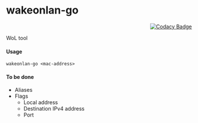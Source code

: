 # wakeonlan-go

<div align="right">

[![Codacy Badge](https://app.codacy.com/project/badge/Grade/1ad5e14314a44a37a287969eef46bd40)](https://www.codacy.com/gh/DanArmor/wakeonlan-go/dashboard?utm_source=github.com&amp;utm_medium=referral&amp;utm_content=DanArmor/wakeonlan-go&amp;utm_campaign=Badge_Grade)

</div>

WoL tool

#### Usage 
```wakeonlan-go <mac-address>```

#### To be done
*   Aliases 
*   Flags
    -   Local address
    -   Destination IPv4 address
    -   Port
